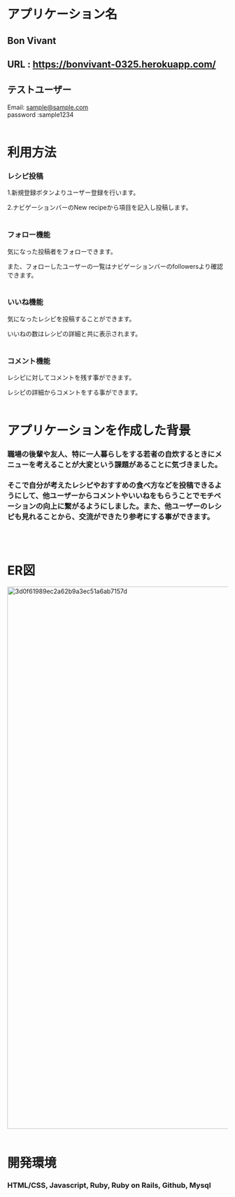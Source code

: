 # アプリケーション名 
## Bon Vivant
## URL : https://bonvivant-0325.herokuapp.com/
## テストユーザー <br>
Email: sample@sample.com <br>
password :sample1234 <br><br>

# 利用方法 <br>
### レシピ投稿
1.新規登録ボタンよりユーザー登録を行います。


2.ナビゲーションバーのNew recipeから項目を記入し投稿します。<br><br>
### フォロー機能
気になった投稿者をフォローできます。


また、フォローしたユーザーの一覧はナビゲーションバーのfollowersより確認できます。<br><br>
### いいね機能
気になったレシピを投稿することができます。


いいねの数はレシピの詳細と共に表示されます。<br><br>
### コメント機能
レシピに対してコメントを残す事ができます。


レシピの詳細からコメントをする事ができます。<br><br>

# アプリケーションを作成した背景
### 職場の後輩や友人、特に一人暮らしをする若者の自炊するときにメニューを考えることが大変という課題があることに気づきました。<br>
### そこで自分が考えたレシピやおすすめの食べ方などを投稿できるようにして、他ユーザーからコメントやいいねをもらうことでモチベーションの向上に繋がるようにしました。また、他ユーザーのレシピも見れることから、交流ができたり参考にする事ができます。
<br><br>

# ER図

<img width="1240" alt="3d0f61989ec2a62b9a3ec51a6ab7157d" src="https://user-images.githubusercontent.com/98442010/161199163-78bc50df-7bdd-4c5c-9dd9-1a9853be8318.png">
<br><br>


# 開発環境
### HTML/CSS, Javascript, Ruby, Ruby on Rails, Github, Mysql